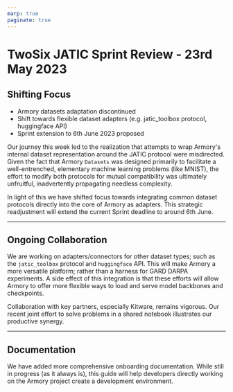 ```yaml
---
marp: true
paginate: true
---
```


# TwoSix JATIC Sprint Review - 23rd May 2023

## Shifting Focus

* Armory datasets adaptation discontinued
* Shift towards flexible dataset adapters (e.g. jatic_toolbox protocol, huggingface API)
* Sprint extension to 6th June 2023 proposed

Our journey this week led to the realization that attempts to wrap Armory's internal
dataset representation around the JATIC protocol were misdirected. Given the fact that
Armory `Datasets` was designed primarily to facilitate a well-entrenched, elementary
machine learning problems (like MNIST), the effort to modify both protocols for mutual
compatibility was ultimately unfruitful, inadvertently propagating needless complexity.

In light of this we have shifted focus towards integrating common dataset protocols
directly into the core of Armory as adapters. This strategic readjustment will extend
the current Sprint deadline to around 6th June.

---

## Ongoing Collaboration

We are working on adapters/connectors for other dataset types; such as the
`jatic_toolbox` protocol and `huggingface` API. This will make Armory a more versatile
platform; rather than a harness for GARD DARPA experiments. A side effect of this
integration is that these efforts will allow Armory to offer more flexible ways to load
and serve model backbones and checkpoints.

Collaboration with key partners, especially Kitware, remains vigorous. Our recent
joint effort to solve problems in a shared notebook illustrates our productive synergy.

---

## Documentation

We have added more comprehensive onboarding documentation. While still in progress (as it always is), this guide will help developers directly working on the Armory project create a development environment.
